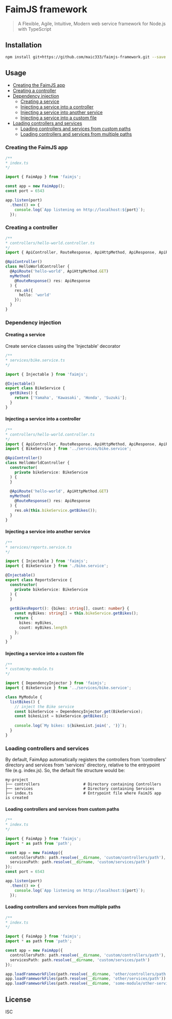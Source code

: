 # FaimJS framework

> A Flexible, Agile, Intuitive, Modern web service framework for Node.js with TypeScript

## Installation

```sh
npm install git+https://github.com/maic333/faimjs-framework.git --save
```

## Usage

- [Creating the FaimJS app](#creating-the-faimjs-app)
- [Creating a controller](#creating-a-controller)
- [Dependency injection](#dependency-injection)
  * [Creating a service](#creating-a-service)
  * [Injecting a service into a controller](#injecting-a-service-into-a-controller)
  * [Injecting a service into another service](#injecting-a-service-into-another-service)
  * [Injecting a service into a custom file](#injecting-a-service-into-a-custom-file)
- [Loading controllers and services](#loading-controllers-and-services)
  * [Loading controllers and services from custom paths](#loading-controllers-and-services-from-custom-paths)
  * [Loading controllers and services from multiple paths](#loading-controllers-and-services-from-multiple-paths)

### Creating the FaimJS app

```typescript
/**
* index.ts
*/

import { FaimApp } from 'faimjs';

const app = new FaimApp();
const port = 6543

app.listen(port)
  .then(() => {
    console.log(`App listening on http://localhost:${port}`);
  });
```

### Creating a controller

```typescript
/**
* controllers/hello-world.controller.ts
*/
import { ApiController, RouteResponse, ApiHttpMethod, ApiResponse, ApiRoute } from 'faimjs';

@ApiController()
class HelloWorldController {
  @ApiRoute('hello-world', ApiHttpMethod.GET)
  myMethod(
    @RouteResponse() res: ApiResponse
  ) {
    res.ok({
      hello: 'world'
    });
  }
}
```

### Dependency injection

#### Creating a service

Create service classes using the 'Injectable' decorator

```typescript
/**
* services/bike.service.ts
*/

import { Injectable } from 'faimjs';

@Injectable()
export class BikeService {
  getBikes() {
    return ['Yamaha', 'Kawasaki', 'Honda', 'Suzuki'];
  }
}
```

#### Injecting a service into a controller

```typescript
/**
* controllers/hello-world.controller.ts
*/
import { ApiController, RouteResponse, ApiHttpMethod, ApiResponse, ApiRoute } from 'faimjs';
import { BikeService } from '../services/bike.service';

@ApiController()
class HelloWorldController {
  constructor(
    private bikeService: BikeService
  ) {
  }
  
  @ApiRoute('hello-world', ApiHttpMethod.GET)
  myMethod(
    @RouteResponse() res: ApiResponse
  ) {
    res.ok(this.bikeService.getBikes());
  }
}
```

#### Injecting a service into another service

```typescript
/**
* services/reports.service.ts
*/

import { Injectable } from 'faimjs';
import { BikeService } from './bike.service';

@Injectable()
export class ReportsService {
  constructor(
    private bikeService: BikeService
  ) {
  }
  
  getBikesReport(): {bikes: string[], count: number} {
    const myBikes: string[] = this.bikeService.getBikes();
    return {
      bikes: myBikes,
      count: myBikes.length
    };
  }
}
```

#### Injecting a service into a custom file

```typescript
/**
* custom/my-module.ts
*/

import { DependencyInjector } from 'faimjs';
import { BikeService } from '../services/bike.service';

class MyModule {
  listBikes() {
    // inject the Bike service
    const bikeService = DependencyInjector.get(BikeService);
    const bikesList = bikeService.getBikes();
    
    console.log(`My bikes: ${bikesList.join(', ')}`);
  }
}
```

### Loading controllers and services

By default, FaimApp automatically registers the controllers from 'controllers' directory and services from 'services' directory, relative to the entrypoint file (e.g. index.js).
So, the default file structure would be:

    my-project
    ├── controllers                   # Directory containing Controllers
    ├── services                      # Directory containing Services
    ├── index.ts                      # Entrypoint file where FaimJS app is created
    
#### Loading controllers and services from custom paths

```typescript
/**
* index.ts
*/

import { FaimApp } from 'faimjs';
import * as path from 'path';

const app = new FaimApp({
  controllersPath: path.resolve(__dirname, 'custom/controllers/path'),
  servicesPath: path.resolve(__dirname, 'custom/services/path')
});
const port = 6543

app.listen(port)
  .then(() => {
    console.log(`App listening on http://localhost:${port}`);
  });
```

#### Loading controllers and services from multiple paths

```typescript
/**
* index.ts
*/

import { FaimApp } from 'faimjs';
import * as path from 'path';

const app = new FaimApp({
  controllersPath: path.resolve(__dirname, 'custom/controllers/path'),
  servicesPath: path.resolve(__dirname, 'custom/services/path')
});

app.loadFrameworkFiles(path.resolve(__dirname, 'other/controllers/path'))
app.loadFrameworkFiles(path.resolve(__dirname, 'other/services/path'))
app.loadFrameworkFiles(path.resolve(__dirname, 'some-module/other-services-and-controllers'))
```

## License

ISC
